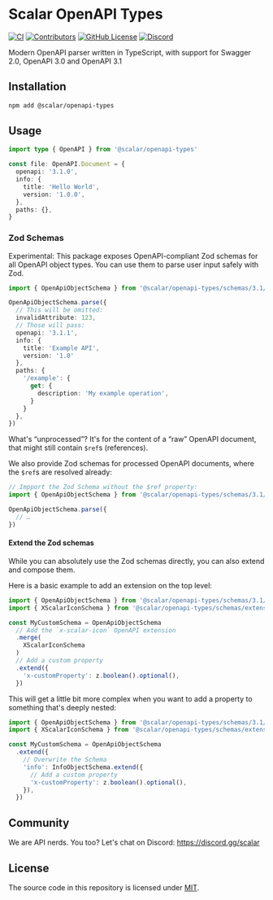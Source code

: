 # Scalar OpenAPI Types

[![CI](https://github.com/scalar/scalar/actions/workflows/ci.yml/badge.svg)](https://github.com/scalar/scalar/actions/workflows/ci.yml)
[![Contributors](https://img.shields.io/github/contributors/scalar/scalar)](https://github.com/scalar/scalar/graphs/contributors)
[![GitHub License](https://img.shields.io/github/license/scalar/scalar)](https://github.com/scalar/scalar/blob/main/LICENSE)
[![Discord](https://img.shields.io/discord/1135330207960678410?style=flat&color=5865F2)](https://discord.gg/scalar)

Modern OpenAPI parser written in TypeScript, with support for Swagger 2.0, OpenAPI 3.0 and OpenAPI 3.1

## Installation

```bash
npm add @scalar/openapi-types
```

## Usage

```ts
import type { OpenAPI } from '@scalar/openapi-types'

const file: OpenAPI.Document = {
  openapi: '3.1.0',
  info: {
    title: 'Hello World',
    version: '1.0.0',
  },
  paths: {},
}
```

### Zod Schemas

Experimental: This package exposes OpenAPI-compliant Zod schemas for all OpenAPI object types. You can use them to parse user input safely with Zod.

```ts
import { OpenApiObjectSchema } from '@scalar/openapi-types/schemas/3.1/unprocessed'

OpenApiObjectSchema.parse({
  // This will be omitted:
  invalidAttribute: 123,
  // Those will pass:
  openapi: '3.1.1',
  info: {
    title: 'Example API',
    version: '1.0'
  },
  paths: {
    '/example': {
      get: {
        description: 'My example operation',
      }
    }
  },
})
```

What's “unprocessed”? It's for the content of a “raw” OpenAPI document, that might still contain `$ref`s (references).

We also provide Zod schemas for processed OpenAPI documents, where the `$ref`s are resolved already:

```ts
// Impport the Zod Schema without the $ref property:
import { OpenApiObjectSchema } from '@scalar/openapi-types/schemas/3.1/processed'

OpenApiObjectSchema.parse({
  // …
})
```

#### Extend the Zod schemas

While you can absolutely use the Zod schemas directly, you can also extend and compose them.

Here is a basic example to add an extension on the top level:

```ts
import { OpenApiObjectSchema } from '@scalar/openapi-types/schemas/3.1/unprocessed'
import { XScalarIconSchema } from '@scalar/openapi-types/schemas/extensions'

const MyCustomSchema = OpenApiObjectSchema
  // Add the `x-scalar-icon` OpenAPI extension
  .merge(
    XScalarIconSchema
  )
  // Add a custom property
  .extend({
    'x-customProperty': z.boolean().optional(),
  })
```

This will get a little bit more complex when you want to add a property to something that's deeply nested:

```ts
import { OpenApiObjectSchema } from '@scalar/openapi-types/schemas/3.1/unprocessed'
import { XScalarIconSchema } from '@scalar/openapi-types/schemas/extensions'

const MyCustomSchema = OpenApiObjectSchema
  .extend({
    // Overwrite the Schema
    'info': InfoObjectSchema.extend({
      // Add a custom property
      'x-customProperty': z.boolean().optional(),
    }),
  })
```

## Community

We are API nerds. You too? Let's chat on Discord: <https://discord.gg/scalar>

## License

The source code in this repository is licensed under [MIT](https://github.com/scalar/scalar/blob/main/LICENSE).
